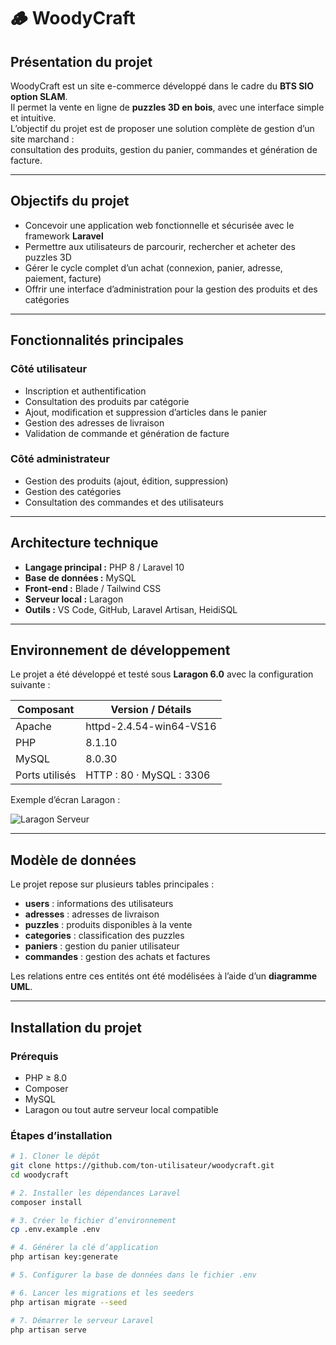 # 🪵 WoodyCraft

## Présentation du projet
WoodyCraft est un site e-commerce développé dans le cadre du **BTS SIO option SLAM**.  
Il permet la vente en ligne de **puzzles 3D en bois**, avec une interface simple et intuitive.  
L’objectif du projet est de proposer une solution complète de gestion d’un site marchand :  
consultation des produits, gestion du panier, commandes et génération de facture.

---

## Objectifs du projet
- Concevoir une application web fonctionnelle et sécurisée avec le framework **Laravel**  
- Permettre aux utilisateurs de parcourir, rechercher et acheter des puzzles 3D  
- Gérer le cycle complet d’un achat (connexion, panier, adresse, paiement, facture)  
- Offrir une interface d’administration pour la gestion des produits et des catégories

---

## Fonctionnalités principales

### Côté utilisateur
- Inscription et authentification  
- Consultation des produits par catégorie  
- Ajout, modification et suppression d’articles dans le panier  
- Gestion des adresses de livraison  
- Validation de commande et génération de facture  

### Côté administrateur
- Gestion des produits (ajout, édition, suppression)  
- Gestion des catégories  
- Consultation des commandes et des utilisateurs  

---

## Architecture technique
- **Langage principal :** PHP 8 / Laravel 10  
- **Base de données :** MySQL  
- **Front-end :** Blade / Tailwind CSS  
- **Serveur local :** Laragon  
- **Outils :** VS Code, GitHub, Laravel Artisan, HeidiSQL  

---

## Environnement de développement
Le projet a été développé et testé sous **Laragon 6.0** avec la configuration suivante :

| Composant | Version / Détails |
|------------|------------------|
| Apache | httpd-2.4.54-win64-VS16 |
| PHP | 8.1.10 |
| MySQL | 8.0.30 |
| Ports utilisés | HTTP : 80 · MySQL : 3306 |

Exemple d’écran Laragon :

![Laragon Serveur](./assets/laragon.png)

---

## Modèle de données
Le projet repose sur plusieurs tables principales :

- **users** : informations des utilisateurs  
- **adresses** : adresses de livraison  
- **puzzles** : produits disponibles à la vente  
- **categories** : classification des puzzles  
- **paniers** : gestion du panier utilisateur  
- **commandes** : gestion des achats et factures  

Les relations entre ces entités ont été modélisées à l’aide d’un **diagramme UML**.

---

## Installation du projet

### Prérequis
- PHP ≥ 8.0  
- Composer  
- MySQL  
- Laragon ou tout autre serveur local compatible

### Étapes d’installation
```bash
# 1. Cloner le dépôt
git clone https://github.com/ton-utilisateur/woodycraft.git
cd woodycraft

# 2. Installer les dépendances Laravel
composer install

# 3. Créer le fichier d’environnement
cp .env.example .env

# 4. Générer la clé d’application
php artisan key:generate

# 5. Configurer la base de données dans le fichier .env

# 6. Lancer les migrations et les seeders
php artisan migrate --seed

# 7. Démarrer le serveur Laravel
php artisan serve
